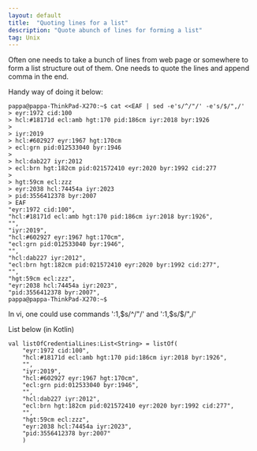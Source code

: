 ```yaml
---
layout: default
title:  "Quoting lines for a list"
description: "Quote abunch of lines for forming a list"
tag: Unix
---
```


Often one needs to take a bunch of lines from web page or somewhere to form a list structure out of them. One needs to quote the lines and append comma in the end.

Handy way of doing it below:

	pappa@pappa-ThinkPad-X270:~$ cat <<EAF | sed -e's/^/"/' -e's/$/",/'
	> eyr:1972 cid:100
	> hcl:#18171d ecl:amb hgt:170 pid:186cm iyr:2018 byr:1926
	> 
	> iyr:2019
	> hcl:#602927 eyr:1967 hgt:170cm
	> ecl:grn pid:012533040 byr:1946
	> 
	> hcl:dab227 iyr:2012
	> ecl:brn hgt:182cm pid:021572410 eyr:2020 byr:1992 cid:277
	> 
	> hgt:59cm ecl:zzz
	> eyr:2038 hcl:74454a iyr:2023
	> pid:3556412378 byr:2007
	> EAF
	"eyr:1972 cid:100",
	"hcl:#18171d ecl:amb hgt:170 pid:186cm iyr:2018 byr:1926",
	"",
	"iyr:2019",
	"hcl:#602927 eyr:1967 hgt:170cm",
	"ecl:grn pid:012533040 byr:1946",
	"",
	"hcl:dab227 iyr:2012",
	"ecl:brn hgt:182cm pid:021572410 eyr:2020 byr:1992 cid:277",
	"",
	"hgt:59cm ecl:zzz",
	"eyr:2038 hcl:74454a iyr:2023",
	"pid:3556412378 byr:2007",
	pappa@pappa-ThinkPad-X270:~$ 

In vi, one could use commands ':1,$s/^/"/' and ':1,$s/$/",/'

List below (in Kotlin)

	val listOfCredentialLines:List<String> = listOf(
		"eyr:1972 cid:100",
		"hcl:#18171d ecl:amb hgt:170 pid:186cm iyr:2018 byr:1926",
		"",
		"iyr:2019",
		"hcl:#602927 eyr:1967 hgt:170cm",
		"ecl:grn pid:012533040 byr:1946",
		"",
		"hcl:dab227 iyr:2012",
		"ecl:brn hgt:182cm pid:021572410 eyr:2020 byr:1992 cid:277",
		"",
		"hgt:59cm ecl:zzz",
		"eyr:2038 hcl:74454a iyr:2023",
		"pid:3556412378 byr:2007"
		)